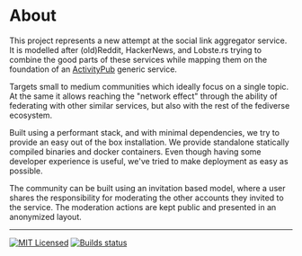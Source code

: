 # About

This project represents a new attempt at the social link aggregator service. It is modelled after (old)Reddit, HackerNews, and Lobste.rs trying to combine the good parts of these services while mapping them on the foundation of an [ActivityPub](https://www.w3.org/TR/activitypub) generic service.

Targets small to medium communities which ideally focus on a single topic. At the same it allows reaching the "network effect" through the ability of federating with other similar services, but also with the rest of the fediverse ecosystem.

Built using a performant stack, and with minimal dependencies, we try to provide an easy out of the box installation. We provide standalone statically compiled binaries and docker containers. Even though having some developer experience is useful, we've tried to make deployment as easy as possible.

The community can be built using an invitation based model, where a user shares the responsibility for moderating the other accounts they invited to the service. The moderation actions are kept public and presented in an anonymized layout.

___

[![MIT Licensed](https://img.shields.io/github/license/mariusor/littr.go.svg)](https://raw.githubusercontent.com/mariusor/littr.go/master/LICENSE)
[![Builds status](https://builds.sr.ht/~mariusor/go-littr.svg)](https://builds.sr.ht/~mariusor/go-littr)
